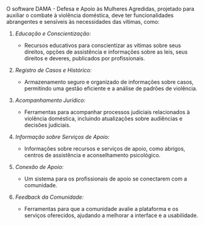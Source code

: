 O software DAMA - Defesa e Apoio às Mulheres Agredidas, projetado para auxiliar o combate à violência doméstica, deve ter funcionalidades abrangentes e sensíveis às necessidades das vítimas, como:
 
1. *Educação e Conscientização:*
   - Recursos educativos para conscientizar as vítimas sobre seus direitos, opções de assistência e informações sobre as leis, seus direitos e deveres, publicados por profissionais. 
   
2. *Registro de Casos e Histórico:*
   - Armazenamento seguro e organizado de informações sobre casos, permitindo uma gestão eficiente e a análise de padrões de violência.

3. *Acompanhamento Jurídico:*
   - Ferramentas para acompanhar processos judiciais relacionados à violência doméstica, incluindo atualizações sobre audiências e decisões judiciais.

4. *Informação sobre Serviços de Apoio:*
   - Informações sobre recursos e serviços de apoio, como abrigos, centros de assistência e aconselhamento psicológico.

5. *Conexão de Apoio:*
   - Um sistema para os profissionais de apoio se conectarem com a comunidade.
 
6. *Feedback da Comunidade:*
    - Ferramentas para que a comunidade avalie a plataforma e os serviços oferecidos, ajudando a melhorar a interface e a usabilidade.
